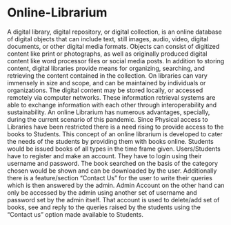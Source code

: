 # Online-Librarium
A digital library, digital repository, or digital collection, is an online database of digital objects
that can include text, still images, audio, video, digital documents, or other digital media formats.
Objects can consist of digitized content like print or photographs, as well as originally produced
digital content like word processor files or social media posts. In addition to storing content,
digital libraries provide means for organizing, searching, and retrieving the content contained in
the collection.
On libraries can vary immensely in size and scope, and can be maintained by individuals or
organizations. The digital content may be stored locally, or accessed remotely via computer
networks. These information retrieval systems are able to exchange information with each other
through interoperability and sustainability.
An online Librarium has numerous advantages, specially, during the current scenario of this
pandemic. Since Physical access to Libraries have been restricted there is a need rising to provide
access to the books to Students. This concept of an online librarium is developed to cater the needs
of the students by providing them with books online. Students would be issued books of all types
in the time frame given. Users/Students have to register and make an account. They have to login
using their username and password. The book searched on the basis of the category chosen would
be shown and can be downloaded by the user. Additionally there is a feature/section “Contact Us”
for the user to write their queries which is then answered by the admin.
Admin Account on the other hand can only be accessed by the admin using another set of username
and password set by the admin itself. That account is used to delete/add set of books, see and reply
to the queries raised by the students using the “Contact us” option made available to Students.
